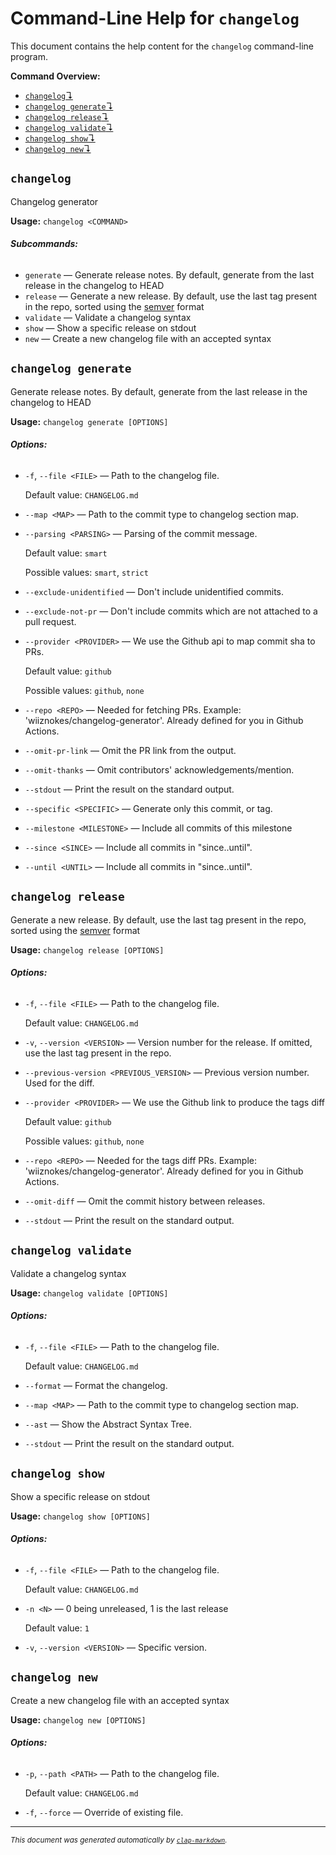 # Command-Line Help for `changelog`

This document contains the help content for the `changelog` command-line program.

**Command Overview:**

* [`changelog`↴](#changelog)
* [`changelog generate`↴](#changelog-generate)
* [`changelog release`↴](#changelog-release)
* [`changelog validate`↴](#changelog-validate)
* [`changelog show`↴](#changelog-show)
* [`changelog new`↴](#changelog-new)

## `changelog`

Changelog generator

**Usage:** `changelog <COMMAND>`

###### **Subcommands:**

* `generate` — Generate release notes. By default, generate from the last release in the changelog to HEAD
* `release` — Generate a new release. By default, use the last tag present in the repo, sorted using the [semver](https://semver.org/) format
* `validate` — Validate a changelog syntax
* `show` — Show a specific release on stdout
* `new` — Create a new changelog file with an accepted syntax



## `changelog generate`

Generate release notes. By default, generate from the last release in the changelog to HEAD

**Usage:** `changelog generate [OPTIONS]`

###### **Options:**

* `-f`, `--file <FILE>` — Path to the changelog file.

  Default value: `CHANGELOG.md`
* `--map <MAP>` — Path to the commit type to changelog section map.
* `--parsing <PARSING>` — Parsing of the commit message.

  Default value: `smart`

  Possible values: `smart`, `strict`

* `--exclude-unidentified` — Don't include unidentified commits.
* `--exclude-not-pr` — Don't include commits which are not attached to a pull request.
* `--provider <PROVIDER>` — We use the Github api to map commit sha to PRs.

  Default value: `github`

  Possible values: `github`, `none`

* `--repo <REPO>` — Needed for fetching PRs. Example: 'wiiznokes/changelog-generator'. Already defined for you in Github Actions.
* `--omit-pr-link` — Omit the PR link from the output.
* `--omit-thanks` — Omit contributors' acknowledgements/mention.
* `--stdout` — Print the result on the standard output.
* `--specific <SPECIFIC>` — Generate only this commit, or tag.
* `--milestone <MILESTONE>` — Include all commits of this milestone
* `--since <SINCE>` — Include all commits in "since..until".
* `--until <UNTIL>` — Include all commits in "since..until".



## `changelog release`

Generate a new release. By default, use the last tag present in the repo, sorted using the [semver](https://semver.org/) format

**Usage:** `changelog release [OPTIONS]`

###### **Options:**

* `-f`, `--file <FILE>` — Path to the changelog file.

  Default value: `CHANGELOG.md`
* `-v`, `--version <VERSION>` — Version number for the release. If omitted, use the last tag present in the repo.
* `--previous-version <PREVIOUS_VERSION>` — Previous version number. Used for the diff.
* `--provider <PROVIDER>` — We use the Github link to produce the tags diff

  Default value: `github`

  Possible values: `github`, `none`

* `--repo <REPO>` — Needed for the tags diff PRs. Example: 'wiiznokes/changelog-generator'. Already defined for you in Github Actions.
* `--omit-diff` — Omit the commit history between releases.
* `--stdout` — Print the result on the standard output.



## `changelog validate`

Validate a changelog syntax

**Usage:** `changelog validate [OPTIONS]`

###### **Options:**

* `-f`, `--file <FILE>` — Path to the changelog file.

  Default value: `CHANGELOG.md`
* `--format` — Format the changelog.
* `--map <MAP>` — Path to the commit type to changelog section map.
* `--ast` — Show the Abstract Syntax Tree.
* `--stdout` — Print the result on the standard output.



## `changelog show`

Show a specific release on stdout

**Usage:** `changelog show [OPTIONS]`

###### **Options:**

* `-f`, `--file <FILE>` — Path to the changelog file.

  Default value: `CHANGELOG.md`
* `-n <N>` — 0 being unreleased, 1 is the last release

  Default value: `1`
* `-v`, `--version <VERSION>` — Specific version.



## `changelog new`

Create a new changelog file with an accepted syntax

**Usage:** `changelog new [OPTIONS]`

###### **Options:**

* `-p`, `--path <PATH>` — Path to the changelog file.

  Default value: `CHANGELOG.md`
* `-f`, `--force` — Override of existing file.



<hr/>

<small><i>
    This document was generated automatically by
    <a href="https://crates.io/crates/clap-markdown"><code>clap-markdown</code></a>.
</i></small>
